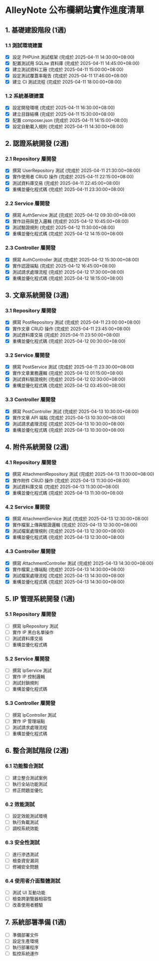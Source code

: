 # AlleyNote 公布欄網站實作進度清單

## 1. 基礎建設階段 (1週)

### 1.1 測試環境建置
- [x] 設定 PHPUnit 測試框架 (完成於 2025-04-11 14:30:00+08:00)
- [x] 配置測試用 SQLite 資料庫 (完成於 2025-04-11 14:45:00+08:00)
- [x] 建立測試資料工廠 (完成於 2025-04-11 15:00:00+08:00)
- [x] 設定測試覆蓋率報告 (完成於 2025-04-11 17:46:00+08:00)
- [x] 建立 CI 測試流程 (完成於 2025-04-11 18:00:00+08:00)

### 1.2 系統基礎建置
- [x] 設定開發環境 (完成於 2025-04-11 16:30:00+08:00)
- [x] 建立目錄結構 (完成於 2025-04-11 15:30:00+08:00)
- [x] 配置 composer.json (完成於 2025-04-11 14:15:00+08:00)
- [x] 設定自動載入規則 (完成於 2025-04-11 14:30:00+08:00)

## 2. 認證系統開發 (2週)

### 2.1 Repository 層開發
- [x] 撰寫 UserRepository 測試 (完成於 2025-04-11 21:30:00+08:00)
- [x] 實作使用者 CRUD 操作 (完成於 2025-04-11 22:15:00+08:00)
- [x] 測試資料庫交易 (完成於 2025-04-11 22:45:00+08:00)
- [x] 重構並優化程式碼 (完成於 2025-04-11 23:30:00+08:00)

### 2.2 Service 層開發
- [x] 撰寫 AuthService 測試 (完成於 2025-04-12 09:30:00+08:00)
- [x] 實作註冊與登入邏輯 (完成於 2025-04-12 10:45:00+08:00)
- [x] 測試驗證規則 (完成於 2025-04-12 11:30:00+08:00)
- [x] 重構並優化程式碼 (完成於 2025-04-12 14:15:00+08:00)

### 2.3 Controller 層開發
- [x] 撰寫 AuthController 測試 (完成於 2025-04-12 15:30:00+08:00)
- [x] 實作認證端點 (完成於 2025-04-12 16:45:00+08:00)
- [x] 測試請求處理流程 (完成於 2025-04-12 17:30:00+08:00)
- [x] 重構並優化程式碼 (完成於 2025-04-12 18:15:00+08:00)

## 3. 文章系統開發 (3週)

### 3.1 Repository 層開發
- [x] 撰寫 PostRepository 測試 (完成於 2025-04-11 23:00:00+08:00)
- [x] 實作文章 CRUD 操作 (完成於 2025-04-11 23:45:00+08:00)
- [x] 測試資料庫交易 (完成於 2025-04-11 23:50:00+08:00)
- [x] 重構並優化程式碼 (完成於 2025-04-12 00:30:00+08:00)

### 3.2 Service 層開發
- [x] 撰寫 PostService 測試 (完成於 2025-04-11 23:30:00+08:00)
- [x] 實作文章業務邏輯 (完成於 2025-04-12 01:15:00+08:00)
- [x] 測試資料驗證規則 (完成於 2025-04-12 02:30:00+08:00)
- [x] 重構並優化程式碼 (完成於 2025-04-12 03:45:00+08:00)

### 3.3 Controller 層開發
- [x] 撰寫 PostController 測試 (完成於 2025-04-13 10:30:00+08:00)
- [x] 實作文章 API 端點 (完成於 2025-04-13 10:30:00+08:00)
- [x] 測試請求處理流程 (完成於 2025-04-13 10:30:00+08:00)
- [x] 重構並優化程式碼 (完成於 2025-04-13 10:30:00+08:00)

## 4. 附件系統開發 (2週)

### 4.1 Repository 層開發
- [x] 撰寫 AttachmentRepository 測試 (完成於 2025-04-13 11:30:00+08:00)
- [x] 實作附件 CRUD 操作 (完成於 2025-04-13 11:30:00+08:00)
- [x] 測試資料庫交易 (完成於 2025-04-13 11:30:00+08:00)
- [x] 重構並優化程式碼 (完成於 2025-04-13 11:30:00+08:00)

### 4.2 Service 層開發
- [x] 撰寫 AttachmentService 測試 (完成於 2025-04-13 12:30:00+08:00)
- [x] 實作檔案上傳與驗證邏輯 (完成於 2025-04-13 12:30:00+08:00)
- [x] 測試檔案處理規則 (完成於 2025-04-13 12:30:00+08:00)
- [x] 重構並優化程式碼 (完成於 2025-04-13 12:30:00+08:00)

### 4.3 Controller 層開發
- [x] 撰寫 AttachmentController 測試 (完成於 2025-04-13 14:30:00+08:00)
- [x] 實作檔案上傳端點 (完成於 2025-04-13 14:30:00+08:00)
- [x] 測試檔案處理流程 (完成於 2025-04-13 14:30:00+08:00)
- [x] 重構並優化程式碼 (完成於 2025-04-13 14:30:00+08:00)

## 5. IP 管理系統開發 (1週)

### 5.1 Repository 層開發
- [ ] 撰寫 IpRepository 測試
- [ ] 實作 IP 黑白名單操作
- [ ] 測試資料庫交易
- [ ] 重構並優化程式碼

### 5.2 Service 層開發
- [ ] 撰寫 IpService 測試
- [ ] 實作 IP 控制邏輯
- [ ] 測試封鎖規則
- [ ] 重構並優化程式碼

### 5.3 Controller 層開發
- [ ] 撰寫 IpController 測試
- [ ] 實作 IP 管理端點
- [ ] 測試請求處理流程
- [ ] 重構並優化程式碼

## 6. 整合測試階段 (2週)

### 6.1 功能整合測試
- [ ] 建立整合測試案例
- [ ] 執行全站功能測試
- [ ] 修正問題並優化

### 6.2 效能測試
- [ ] 設定效能測試環境
- [ ] 執行負載測試
- [ ] 調校系統效能

### 6.3 安全性測試
- [ ] 進行滲透測試
- [ ] 檢查資安漏洞
- [ ] 修補安全問題

### 6.4 使用者介面整體測試
- [ ] 測試 UI 互動功能
- [ ] 檢查跨瀏覽器相容性
- [ ] 改善使用者體驗

## 7. 系統部署準備 (1週)
- [ ] 準備部署文件
- [ ] 設定生產環境
- [ ] 執行部署程序
- [ ] 監控系統運作